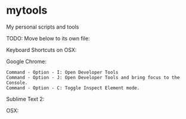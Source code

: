 mytools
=======

My personal scripts and tools

TODO: Move below to its own file:

Keyboard Shortcuts on OSX:

Google Chrome:
```
Command - Option - I: Open Developer Tools
Command - Option - J: Open Developer Tools and bring focus to the Console.
Command - Option - C: Toggle Inspect Element mode.
```

Sublime Text 2:



OSX:
